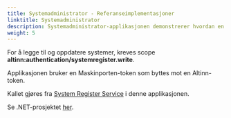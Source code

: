 ```yaml
---
title: Systemadministrator - Referanseimplementasjoner
linktitle: Systemadministrator
description: Systemadministrator-applikasjonen demonstrerer hvordan en systemleverandør kan registrere og oppdatere et system i Altinn Systemregister.
weight: 5
---
```


For å legge til og oppdatere systemer, kreves scope **altinn:authentication/systemregister.write**.

Applikasjonen bruker en Maskinporten-token som byttes mot en Altinn-token.

Kallet gjøres fra [System Register Service](https://github.com/TheTechArch/altinn-systemuser/blob/main/src/SystemAdmin/Services/SystemRegister.cs) i denne applikasjonen.

Se .NET-prosjektet [her](https://github.com/TheTechArch/altinn-systemuser/tree/main/src/SystemAdmin).
